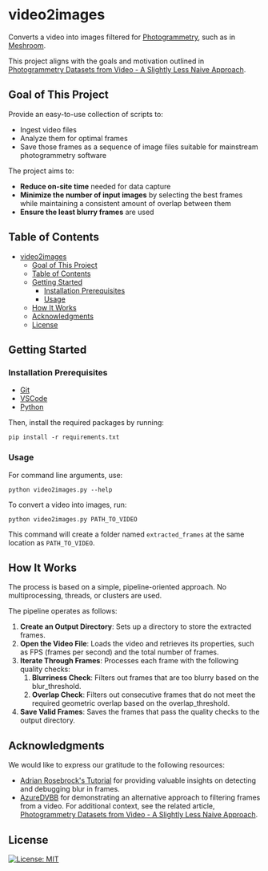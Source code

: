 # video2images

Converts a video into images filtered for [Photogrammetry](https://en.wikipedia.org/wiki/Photogrammetry), such as in [Meshroom](https://github.com/alicevision/Meshroom).

This project aligns with the goals and motivation outlined in [Photogrammetry Datasets from Video - A Slightly Less Naive Approach](https://gist.github.com/AzureDVBB/49f5240faedc421e7c3939567eaddb59).

## Goal of This Project

Provide an easy-to-use collection of scripts to:

- Ingest video files
- Analyze them for optimal frames
- Save those frames as a sequence of image files suitable for mainstream photogrammetry software

The project aims to:

- **Reduce on-site time** needed for data capture
- **Minimize the number of input images** by selecting the best frames while maintaining a consistent amount of overlap between them
- **Ensure the least blurry frames** are used


## Table of Contents

- [video2images](#video2images)
  - [Goal of This Project](#goal-of-this-project)
  - [Table of Contents](#table-of-contents)
  - [Getting Started](#getting-started)
    - [Installation Prerequisites](#installation-prerequisites)
    - [Usage](#usage)
  - [How It Works](#how-it-works)
  - [Acknowledgments](#acknowledgments)
  - [License](#license)

## Getting Started

### Installation Prerequisites

- [Git](https://git-scm.com/downloads)
- [VSCode](https://code.visualstudio.com/)
- [Python](https://www.python.org/)

Then, install the required packages by running:

  ```console
  pip install -r requirements.txt
  ```

### Usage

For command line arguments, use:

  ```console
  python video2images.py --help
  ```

To convert a video into images, run:

  ```console
  python video2images.py PATH_TO_VIDEO
  ```

This command will create a folder named `extracted_frames` at the same location as `PATH_TO_VIDEO`.

## How It Works

The process is based on a simple, pipeline-oriented approach. No multiprocessing, threads, or clusters are used.

The pipeline operates as follows:

1. **Create an Output Directory**: Sets up a directory to store the extracted frames.
2. **Open the Video File**: Loads the video and retrieves its properties, such as FPS (frames per second) and the total number of frames.
3. **Iterate Through Frames**: Processes each frame with the following quality checks:
   1. **Blurriness Check**: Filters out frames that are too blurry based on the blur_threshold.
   2. **Overlap Check**: Filters out consecutive frames that do not meet the required geometric overlap based on the overlap_threshold.
4. **Save Valid Frames**: Saves the frames that pass the quality checks to the output directory.

## Acknowledgments

We would like to express our gratitude to the following resources:

- [Adrian Rosebrock's Tutorial](https://pyimagesearch.com/2015/09/07/blur-detection-with-opencv/) for providing valuable insights on detecting and debugging blur in frames.
- [AzureDVBB](https://gist.github.com/AzureDVBB/) for demonstrating an alternative approach to filtering frames from a video. For additional context, see the related article, [Photogrammetry Datasets from Video - A Slightly Less Naive Approach](https://gist.github.com/AzureDVBB/49f5240faedc421e7c3939567eaddb59).

## License

[![License: MIT](https://img.shields.io/badge/License-MIT-yellow.svg)](https://opensource.org/licenses/MIT)
